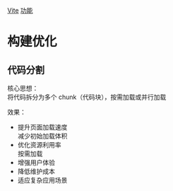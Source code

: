 [Vite](https://cn.vitejs.dev/guide/)
[功能](https://cn.vitejs.dev/guide/features.html)


# 构建优化

## 代码分割

核心思想：  
将代码拆分为多个 chunk（代码块），按需加载或并行加载  

效果：  
- 提升页面加载速度  
  减少初始加载体积  
- 优化资源利用率  
  按需加载  
- 增强用户体验  
- 降低维护成本  
- 适应复杂应用场景  